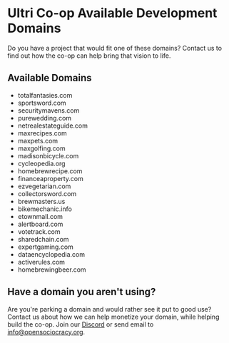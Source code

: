# Ultri Co-op Available Development Domains

Do you have a project that would fit one of these domains?
Contact us to find out how the co-op can help bring that vision to life.

## Available Domains

* totalfantasies.com
* sportsword.com
* securitymavens.com
* purewedding.com
* netrealestateguide.com
* maxrecipes.com
* maxpets.com
* maxgolfing.com
* madisonbicycle.com
* cycleopedia.org
* homebrewrecipe.com
* financeaproperty.com
* ezvegetarian.com
* collectorsword.com
* brewmasters.us
* bikemechanic.info
* etownmall.com
* alertboard.com
* votetrack.com
* sharedchain.com
* expertgaming.com
* dataencyclopedia.com
* activerules.com
* homebrewingbeer.com

## Have a domain you aren't using?

Are you're parking a domain and would rather see it put to good use? Contact us about how we can help monetize your domain, while helping build the co-op. Join our [Discord](https://discord.gg/c2aBvjMa) or send email to info@opensociocracy.org.
